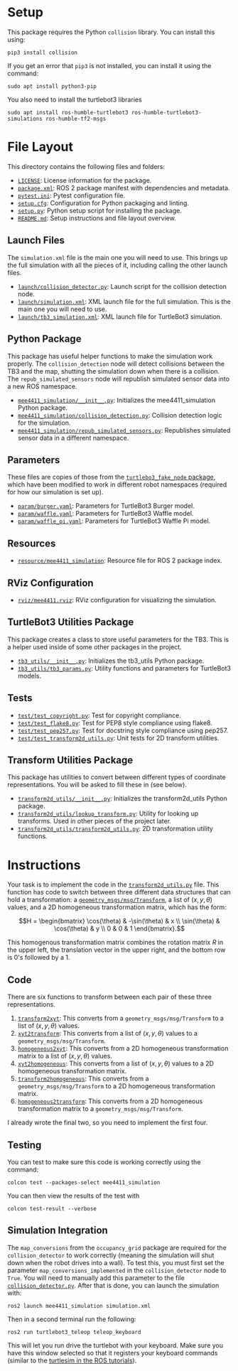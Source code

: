 # Setup

This package requires the Python `collision` library. You can install this using:

```
pip3 install collision
```

If you get an error that `pip3` is not installed, you can install it using the command:

```
sudo apt install python3-pip
```

You also need to install the turtlebot3 libraries

```
sudo apt install ros-humble-turtlebot3 ros-humble-turtlebot3-simulations ros-humble-tf2-msgs
```

# File Layout

This directory contains the following files and folders:

- [`LICENSE`](LICENSE): License information for the package.
- [`package.xml`](package.xml): ROS 2 package manifest with dependencies and metadata.
- [`pytest.ini`](pytest.ini): Pytest configuration file.
- [`setup.cfg`](setup.cfg): Configuration for Python packaging and linting.
- [`setup.py`](setup.py): Python setup script for installing the package.
- [`README.md`](README.md): Setup instructions and file layout overview.

## Launch Files

The `simulation.xml` file is the main one you will need to use. This brings up the full simulation with all the pieces of it, including calling the other launch files.

- [`launch/collision_detector.py`](launch/collision_detector.py): Launch script for the collision detection node.
- [`launch/simulation.xml`](launch/simulation.xml): XML launch file for the full simulation. This is the main one you will need to use.
- [`launch/tb3_simulation.xml`](launch/tb3_simulation.xml): XML launch file for TurtleBot3 simulation.

## Python Package

This package has useful helper functions to make the simulation work properly. The `collision_detection` node will detect collisions between the TB3 and the map, shutting the simulation down when there is a collision. The `repub_simulated_sensors` node will republish simulated sensor data into a new ROS namespace.

- [`mee4411_simulation/__init__.py`](mee4411_simulation/__init__.py): Initializes the mee4411_simulation Python package.
- [`mee4411_simulation/collision_detection.py`](mee4411_simulation/collision_detection.py): Collision detection logic for the simulation.
- [`mee4411_simulation/repub_simulated_sensors.py`](mee4411_simulation/repub_simulated_sensors.py): Republishes simulated sensor data in a different namespace.

## Parameters

These files are copies of those from the [`turtlebo3_fake_node` package](https://github.com/ROBOTIS-GIT/turtlebot3_simulations/tree/9be186fb03d84ed4f293e5c0db71d8c05bbc91f3/turtlebot3_fake_node/param), which have been modified to work in different robot namespaces (required for how our simulation is set up).

- [`param/burger.yaml`](param/burger.yaml): Parameters for TurtleBot3 Burger model.
- [`param/waffle.yaml`](param/waffle.yaml): Parameters for TurtleBot3 Waffle model.
- [`param/waffle_pi.yaml`](param/waffle_pi.yaml): Parameters for TurtleBot3 Waffle Pi model.

## Resources

- [`resource/mee4411_simulation`](resource/mee4411_simulation): Resource file for ROS 2 package index.

## RViz Configuration

- [`rviz/mee4411.rviz`](rviz/mee4411.rviz): RViz configuration for visualizing the simulation.

## TurtleBot3 Utilities Package

This package creates a class to store useful parameters for the TB3. This is a helper used inside of some other packages in the project.

- [`tb3_utils/__init__.py`](tb3_utils/__init__.py): Initializes the tb3_utils Python package.
- [`tb3_utils/tb3_params.py`](tb3_utils/tb3_params.py): Utility functions and parameters for TurtleBot3 models.

## Tests

- [`test/test_copyright.py`](test/test_copyright.py): Test for copyright compliance.
- [`test/test_flake8.py`](test/test_flake8.py): Test for PEP8 style compliance using flake8.
- [`test/test_pep257.py`](test/test_pep257.py): Test for docstring style compliance using pep257.
- [`test/test_transform2d_utils.py`](test/test_transform2d_utils.py): Unit tests for 2D transform utilities.

## Transform Utilities Package

This package has utilities to convert between different types of coordinate representations. You will be asked to fill these in (see below).

- [`transform2d_utils/__init__.py`](transform2d_utils/__init__.py): Initializes the transform2d_utils Python package.
- [`transform2d_utils/lookup_transform.py`](transform2d_utils/lookup_transform.py): Utility for looking up transforms. Used in other pieces of the project later.
- [`transform2d_utils/transform2d_utils.py`](transform2d_utils/transform2d_utils.py): 2D transformation utility functions.

# Instructions

Your task is to implement the code in the [`transform2d_utils.py`](transform2d_utils/transform2d_utils.py) file. This function has code to switch between three different data structures that can hold a transformation: a [`geometry_msgs/msg/Transform`](https://docs.ros.org/en/humble/p/geometry_msgs/msg/Transform.html), a list of $(x, y, \theta)$ values, and a 2D homogeneous transformation matrix, which has the form:
```math
H = \begin{bmatrix}
\cos(\theta) & -\sin(\theta) & x \\
\sin(\theta) & \cos(\theta) & y \\
0 & 0 & 1
\end{bmatrix}.
```
This homogenous transformation matrix combines the rotation matrix $R$ in the upper left, the translation vector in the upper right, and the bottom row is 0's followed by a 1.

## Code

There are six functions to transform between each pair of these three representations.

1. [`transform2xyt`](transform2d_utils/transform2xyt): This converts from a `geometry_msgs/msg/Transform` to a list of $(x, y, \theta)$ values.
2. [`xyt2transform`](transform2d_utils/xyt2transform): This converts from a list of $(x, y, \theta)$ values to a `geometry_msgs/msg/Transform`.
3. [`homogeneous2xyt`](transform2d_utils/homogeneous2xyt):  This converts from a 2D homogeneous transformation matrix to a list of $(x, y, \theta)$ values.
4. [`xyt2homogeneous`](transform2d_utils/xyt2homogeneous): This converts from a list of $(x, y, \theta)$ values to a 2D homogeneous transformation matrix.
5. [`transform2homogeneous`](transform2d_utils/transform2homogeneous): This converts from a `geometry_msgs/msg/Transform` to a 2D homogeneous transformation matrix.
6. [`homogeneous2transform`](transform2d_utils/homogeneous2transform): This converts from a 2D homogeneous transformation matrix to a `geometry_msgs/msg/Transform`.

I already wrote the final two, so you need to implement the first four.

## Testing

You can test to make sure this code is working correctly using the command:

```
colcon test --packages-select mee4411_simulation
```

You can then view the results of the test with

```
colcon test-result --verbose
```

## Simulation Integration

The `map_conversions` from the `occupancy_grid` package are required for the `collision_detector` to work correctly (meaning the simulation will shut down when the robot drives into a wall). To test this, you must first set the parameter `map_conversions_implemented` in the `collision_detector` node to `True`. You will need to manually add this parameter to the file [`collision_detector.py`](launch/collision_detector.py). After that is done, you can launch the simulation with:

```
ros2 launch mee4411_simulation simulation.xml
```

Then in a second terminal run the following:

```
ros2 run turtlebot3_teleop teleop_keyboard
```

This will let you run drive the turtlebot with your keyboard. Make sure you have this window selected so that it registers your keyboard commands (similar to the [turtlesim in the ROS tutorials](https://docs.ros.org/en/humble/Tutorials/Beginner-CLI-Tools/Introducing-Turtlesim/Introducing-Turtlesim.html#use-turtlesim)).
